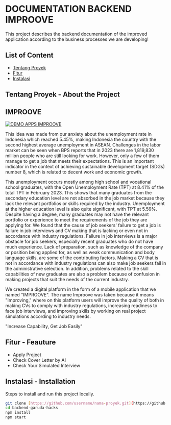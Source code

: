 # DOCUMENTATION BACKEND IMPROOVE

This project describes the backend documentation of the improved application according to the business processes we are developing!

## List of Content
- [Tentang Proyek](#tentang-proyek)
- [Fitur](#fitur)
- [Instalasi](#instalasi)
  
## Tentang Proyek - **About the Project**
## IMPROOVE

[![DEMO APPS IMPROOVE](http://img.youtube.com/vi/NkSRFEQb94A/0.jpg)](http://www.youtube.com/watch?v=NkSRFEQb94A)

This idea was made from our anxiety about the unemployment rate in Indonesia which reached 5.45%, making Indonesia the country with the second highest average unemployment in ASEAN. Challenges in the labor market can be seen when BPS reports that in 2023 there are 1,819,830 million people who are still looking for work. However, only a few of them manage to get a job that meets their expectations. This is an important indicator in the context of achieving sustainable development target (SDGs) number 8, which is related to decent work and economic growth.

This unemployment occurs mostly among high school and vocational school graduates, with the Open Unemployment Rate (TPT) at 8.41% of the total TPT in February 2023. This shows that many graduates from the secondary education level are not absorbed in the job market because they lack the relevant portfolios or skills required by the industry. Unemployment at the higher education level is also quite significant, with TPT at 5.59%. Despite having a degree, many graduates may not have the relevant portfolio or experience to meet the requirements of the job they are applying for. We found that the cause of job seekers' failure to get a job is failure in job interviews and CV making that is lacking or even not in accordance with industry regulations. Failure in job interviews is a major obstacle for job seekers, especially recent graduates who do not have much experience. Lack of preparation, such as knowledge of the company or position being applied for, as well as weak communication and body language skills, are some of the contributing factors. Making a CV that is not in accordance with industry regulations can also make job seekers fail in the administrative selection. In addition, problems related to the skill capabilities of new graduates are also a problem because of confusion in making projects that suit the needs of the current industry.

We created a digital platform in the form of a mobile application that we named "IMPROOVE". The name Improove was taken because it means "Improving," where on this platform users will improve the quality of both in making CVs to comply with industry regulations, increasing readiness to face job interviews, and improving skills by working on real project simulations according to industry needs.

"Increase Capability, Get Job Easily"

## Fitur - **Feauture**

- Apply Project
- Check Cover Letter by AI
- Check Your Simulated Interview

## Instalasi - **Installation**

Steps to install and run this project locally.

```bash
git clone [https://github.com/username/nama-proyek.git](https://github.com/ardhiancalwa/backend-garuda-hacks](https://github.com/ardhiancalwa/backend-garuda-hacks.git)
cd backend-garuda-hacks
npm install
npm start
